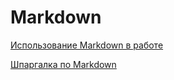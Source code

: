 # Markdown

[Использование Markdown в работе](./Markdown.md)

[Шпаргалка по Markdown](./Markdown_Cheatsheet.md)